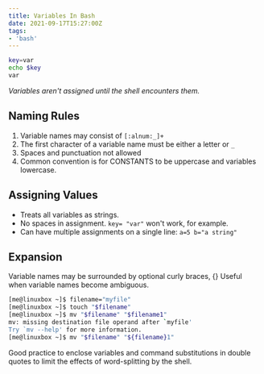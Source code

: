 ```yaml
---
title: Variables In Bash
date: 2021-09-17T15:27:00Z
tags:
- 'bash'
---
```



``` bash
key=var
echo $key
var
```

_Variables aren't assigned until the shell encounters them._

## Naming Rules

1. Variable names may consist of `[:alnum:_]+`
2. The first character of a variable name must be either a letter or `_`
3. Spaces and punctuation not allowed
4. Common convention is for CONSTANTS to be uppercase and variables
   lowercase.

## Assigning Values

* Treats all variables as strings.
* No spaces in assignment. `key= "var"` won't work, for example.
* Can have multiple assignments on a single line: `a=5 b="a string"`

## Expansion

Variable names may be surrounded by optional curly braces, {} Useful when
variable names become ambiguous.

``` bash
[me@linuxbox ~]$ filename="myfile"
[me@linuxbox ~]$ touch "$filename"
[me@linuxbox ~]$ mv "$filename" "$filename1"
mv: missing destination file operand after `myfile'
Try `mv --help' for more information.
[me@linuxbox ~]$ mv "$filename" "${filename}1"
```

Good practice to enclose variables and command substitutions in double quotes to
limit the effects of word-splitting by the shell.

